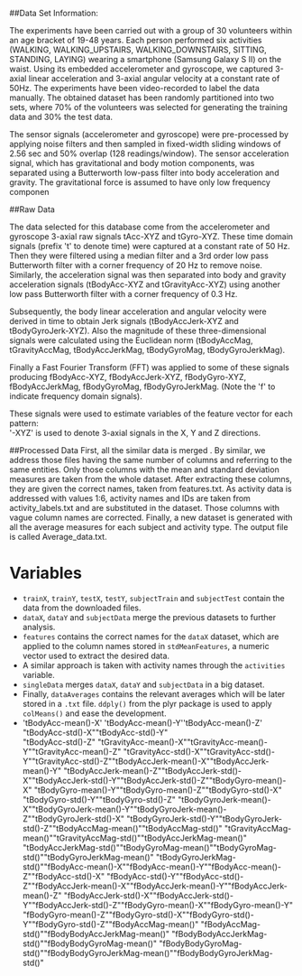 
##Data Set Information:

The experiments have been carried out with a group of 30 volunteers within an age bracket of 19-48 years. Each person performed six activities (WALKING, WALKING_UPSTAIRS, WALKING_DOWNSTAIRS, SITTING, STANDING, LAYING) wearing a smartphone (Samsung Galaxy S II) on the waist. Using its embedded accelerometer and gyroscope, we captured 3-axial linear acceleration and 3-axial angular velocity at a constant rate of 50Hz. The experiments have been video-recorded to label the data manually. The obtained dataset has been randomly partitioned into two sets, where 70% of the volunteers was selected for generating the training data and 30% the test data. 

The sensor signals (accelerometer and gyroscope) were pre-processed by applying noise filters and then sampled in fixed-width sliding windows of 2.56 sec and 50% overlap (128 readings/window). The sensor acceleration signal, which has gravitational and body motion components, was separated using a Butterworth low-pass filter into body acceleration and gravity. The gravitational force is assumed to have only low frequency componen

##Raw Data 

The data selected for this database come from the accelerometer and gyroscope 3-axial raw signals tAcc-XYZ and tGyro-XYZ. These time domain signals (prefix 't' to denote time) were captured at a constant rate of 50 Hz. Then they were filtered using a median filter and a 3rd order low pass Butterworth filter with a corner frequency of 20 Hz to remove noise. Similarly, the acceleration signal was then separated into body and gravity acceleration signals (tBodyAcc-XYZ and tGravityAcc-XYZ) using another low pass Butterworth filter with a corner frequency of 0.3 Hz. 

Subsequently, the body linear acceleration and angular velocity were derived in time to obtain Jerk signals (tBodyAccJerk-XYZ and tBodyGyroJerk-XYZ). Also the magnitude of these three-dimensional signals were calculated using the Euclidean norm (tBodyAccMag, tGravityAccMag, tBodyAccJerkMag, tBodyGyroMag, tBodyGyroJerkMag). 

Finally a Fast Fourier Transform (FFT) was applied to some of these signals producing fBodyAcc-XYZ, fBodyAccJerk-XYZ, fBodyGyro-XYZ, fBodyAccJerkMag, fBodyGyroMag, fBodyGyroJerkMag. (Note the 'f' to indicate frequency domain signals). 

These signals were used to estimate variables of the feature vector for each pattern:  
'-XYZ' is used to denote 3-axial signals in the X, Y and Z directions.

##Processed Data
 First, all the similar data is merged . By similar, we address those files having the same number of columns and referring to the same entities.  Only those columns with the mean and standard deviation measures are taken from the whole dataset. After extracting these columns, they are given the correct names, taken from features.txt.  As activity data is addressed with values 1:6, activity names and IDs are taken from activity_labels.txt and are substituted in the dataset. Those columns with vague column names are corrected.  Finally, a new dataset is generated with all the average measures for each subject and activity type.  The output file is called Average_data.txt.

# Variables

* `trainX`, `trainY`, `testX`, `testY`, `subjectTrain` and `subjectTest` contain the data from the downloaded files.
* `dataX`, `dataY` and `subjectData` merge the previous datasets to further analysis.
* `features` contains the correct names for the `dataX` dataset, which are applied to the column names stored in `stdMeanFeatures`, a numeric vector used to extract the desired data.
* A similar approach is taken with activity names through the `activities` variable.
* `singleData` merges `dataX`, `dataY` and `subjectData` in a big dataset.
* Finally, `dataAverages` contains the relevant averages which will be later stored in a `.txt` file. `ddply()` from the plyr package is used to apply `colMeans()` and ease the development.
* 'tBodyAcc-mean()-X' 'tBodyAcc-mean()-Y''tBodyAcc-mean()-Z' "tBodyAcc-std()-X""tBodyAcc-std()-Y"           
"tBodyAcc-std()-Z" "tGravityAcc-mean()-X""tGravityAcc-mean()-Y""tGravityAcc-mean()-Z"
"tGravityAcc-std()-X""tGravityAcc-std()-Y""tGravityAcc-std()-Z""tBodyAccJerk-mean()-X""tBodyAccJerk-mean()-Y"       "tBodyAccJerk-mean()-Z""tBodyAccJerk-std()-X""tBodyAccJerk-std()-Y""tBodyAccJerk-std()-Z""tBodyGyro-mean()-X"        "tBodyGyro-mean()-Y""tBodyGyro-mean()-Z""tBodyGyro-std()-X" "tBodyGyro-std()-Y""tBodyGyro-std()-Z"       "tBodyGyroJerk-mean()-X""tBodyGyroJerk-mean()-Y""tBodyGyroJerk-mean()-Z""tBodyGyroJerk-std()-X"       "tBodyGyroJerk-std()-Y""tBodyGyroJerk-std()-Z""tBodyAccMag-mean()""tBodyAccMag-std()"           "tGravityAccMag-mean()""tGravityAccMag-std()""tBodyAccJerkMag-mean()"
"tBodyAccJerkMag-std()""tBodyGyroMag-mean()""tBodyGyroMag-std()""tBodyGyroJerkMag-mean()"     "tBodyGyroJerkMag-std()""fBodyAcc-mean()-X""fBodyAcc-mean()-Y""fBodyAcc-mean()-Z""fBodyAcc-std()-X"            "fBodyAcc-std()-Y""fBodyAcc-std()-Z""fBodyAccJerk-mean()-X""fBodyAccJerk-mean()-Y""fBodyAccJerk-mean()-Z"       "fBodyAccJerk-std()-X""fBodyAccJerk-std()-Y""fBodyAccJerk-std()-Z""fBodyGyro-mean()-X""fBodyGyro-mean()-Y"          "fBodyGyro-mean()-Z""fBodyGyro-std()-X""fBodyGyro-std()-Y""fBodyGyro-std()-Z""fBodyAccMag-mean()"          "fBodyAccMag-std()""fBodyBodyAccJerkMag-mean()"  "fBodyBodyAccJerkMag-std()""fBodyBodyGyroMag-mean()"     "fBodyBodyGyroMag-std()""fBodyBodyGyroJerkMag-mean()""fBodyBodyGyroJerkMag-std()" 
